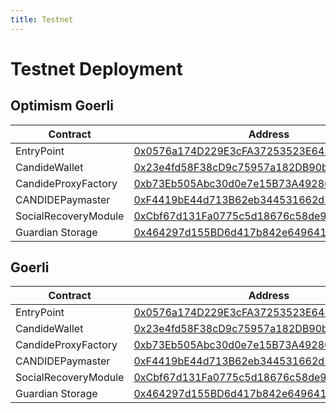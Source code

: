 ```yaml
---
title: Testnet
---
```


# Testnet Deployment

## Optimism Goerli

| Contract              | Address                                    |
| ----------------------| -------------------------------------------|
| EntryPoint            | [0x0576a174D229E3cFA37253523E645A78A0C91B57](https://goerli-optimism.etherscan.io/address/0x0576a174D229E3cFA37253523E645A78A0C91B57) |
| CandideWallet         | [0x23e4fd58F38cD9c75957a182DB90bB449879A6A3](https://goerli-optimism.etherscan.io/address/0x23e4fd58F38cD9c75957a182DB90bB449879A6A3) |
| CandideProxyFactory   | [0xb73Eb505Abc30d0e7e15B73A492863235B3F4309](https://goerli-optimism.etherscan.io/address/0xb73Eb505Abc30d0e7e15B73A492863235B3F4309) |
| CANDIDEPaymaster      | [0xF4419bE44d713B62eb344531662d173E20fe584f](https://goerli-optimism.etherscan.io/address/0xF4419bE44d713B62eb344531662d173E20fe584f) |
| SocialRecoveryModule  | [0xCbf67d131Fa0775c5d18676c58de982c349aFC0b](https://goerli-optimism.etherscan.io/address/0xCbf67d131Fa0775c5d18676c58de982c349aFC0b) |
| Guardian Storage      | [0x464297d155BD6d417b842e6496411008d10B1b26](https://goerli-optimism.etherscan.io/address/0x464297d155BD6d417b842e6496411008d10B1b26)


## Goerli


| Contract              | Address                                    |
| ----------------------| -------------------------------------------|
| EntryPoint            | [0x0576a174D229E3cFA37253523E645A78A0C91B57](https://goerli.etherscan.io/address/0x0576a174D229E3cFA37253523E645A78A0C91B57) |
| CandideWallet         | [0x23e4fd58F38cD9c75957a182DB90bB449879A6A3](https://goerli.etherscan.io/address/0x23e4fd58F38cD9c75957a182DB90bB449879A6A3) |
| CandideProxyFactory   | [0xb73Eb505Abc30d0e7e15B73A492863235B3F4309](https://goerli.etherscan.io/address/0xb73Eb505Abc30d0e7e15B73A492863235B3F4309) |
| CANDIDEPaymaster      | [0xF4419bE44d713B62eb344531662d173E20fe584f](https://goerli.etherscan.io/address/0xF4419bE44d713B62eb344531662d173E20fe584f) |
| SocialRecoveryModule  | [0xCbf67d131Fa0775c5d18676c58de982c349aFC0b](https://goerli.etherscan.io/address/0xCbf67d131Fa0775c5d18676c58de982c349aFC0b) |
| Guardian Storage      | [0x464297d155BD6d417b842e6496411008d10B1b26](https://goerli.etherscan.io/address/0x464297d155BD6d417b842e6496411008d10B1b26)


